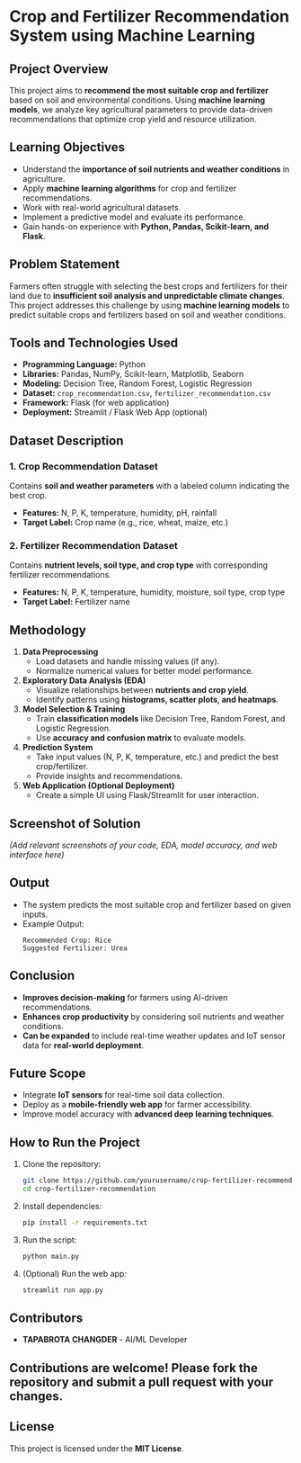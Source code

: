 # Crop and Fertilizer Recommendation System using Machine Learning

## Project Overview
This project aims to **recommend the most suitable crop and fertilizer** based on soil and environmental conditions. Using **machine learning models**, we analyze key agricultural parameters to provide data-driven recommendations that optimize crop yield and resource utilization.

## Learning Objectives
- Understand the **importance of soil nutrients and weather conditions** in agriculture.
- Apply **machine learning algorithms** for crop and fertilizer recommendations.
- Work with real-world agricultural datasets.
- Implement a predictive model and evaluate its performance.
- Gain hands-on experience with **Python, Pandas, Scikit-learn, and Flask**.

## Problem Statement
Farmers often struggle with selecting the best crops and fertilizers for their land due to **insufficient soil analysis and unpredictable climate changes**. This project addresses this challenge by using **machine learning models** to predict suitable crops and fertilizers based on soil and weather conditions.

## Tools and Technologies Used
- **Programming Language:** Python
- **Libraries:** Pandas, NumPy, Scikit-learn, Matplotlib, Seaborn
- **Modeling:** Decision Tree, Random Forest, Logistic Regression
- **Dataset:** `crop_recommendation.csv`, `fertilizer_recommendation.csv`
- **Framework:** Flask (for web application)
- **Deployment:** Streamlit / Flask Web App (optional)

## Dataset Description
### 1. Crop Recommendation Dataset
Contains **soil and weather parameters** with a labeled column indicating the best crop.
- **Features:** N, P, K, temperature, humidity, pH, rainfall
- **Target Label:** Crop name (e.g., rice, wheat, maize, etc.)

### 2. Fertilizer Recommendation Dataset
Contains **nutrient levels, soil type, and crop type** with corresponding fertilizer recommendations.
- **Features:** N, P, K, temperature, humidity, moisture, soil type, crop type
- **Target Label:** Fertilizer name

## Methodology
1. **Data Preprocessing**
   - Load datasets and handle missing values (if any).
   - Normalize numerical values for better model performance.
2. **Exploratory Data Analysis (EDA)**
   - Visualize relationships between **nutrients and crop yield**.
   - Identify patterns using **histograms, scatter plots, and heatmaps**.
3. **Model Selection & Training**
   - Train **classification models** like Decision Tree, Random Forest, and Logistic Regression.
   - Use **accuracy and confusion matrix** to evaluate models.
4. **Prediction System**
   - Take input values (N, P, K, temperature, etc.) and predict the best crop/fertilizer.
   - Provide insights and recommendations.
5. **Web Application (Optional Deployment)**
   - Create a simple UI using Flask/Streamlit for user interaction.

## Screenshot of Solution
_(Add relevant screenshots of your code, EDA, model accuracy, and web interface here)_

## Output
- The system predicts the most suitable crop and fertilizer based on given inputs.
- Example Output:
  ```
  Recommended Crop: Rice
  Suggested Fertilizer: Urea
  ```

## Conclusion
- **Improves decision-making** for farmers using AI-driven recommendations.
- **Enhances crop productivity** by considering soil nutrients and weather conditions.
- **Can be expanded** to include real-time weather updates and IoT sensor data for **real-world deployment**.

## Future Scope
- Integrate **IoT sensors** for real-time soil data collection.
- Deploy as a **mobile-friendly web app** for farmer accessibility.
- Improve model accuracy with **advanced deep learning techniques**.

## How to Run the Project
1. Clone the repository:
   ```bash
   git clone https://github.com/yourusername/crop-fertilizer-recommendation.git
   cd crop-fertilizer-recommendation
   ```
2. Install dependencies:
   ```bash
   pip install -r requirements.txt
   ```
3. Run the script:
   ```bash
   python main.py
   ```
4. (Optional) Run the web app:
   ```bash
   streamlit run app.py
   ```

## Contributors
- **TAPABROTA CHANGDER** - AI/ML Developer

## Contributions are welcome! Please fork the repository and submit a pull request with your changes.

## License
This project is licensed under the **MIT License**.
